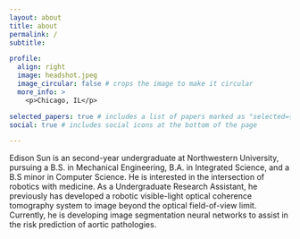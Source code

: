 ```yaml
---
layout: about
title: about
permalink: /
subtitle: 

profile:
  align: right
  image: headshot.jpeg
  image_circular: false # crops the image to make it circular
  more_info: >
    <p>Chicago, IL</p>

selected_papers: true # includes a list of papers marked as "selected={true}"
social: true # includes social icons at the bottom of the page

---
```

Edison Sun is an second-year undergraduate at Northwestern University, pursuing a B.S. in Mechanical Engineering, B.A. in Integrated Science, and a B.S minor in Computer Science. He is interested in the intersection of robotics with medicine. As a Undergraduate Research Assistant, he previously has developed a robotic visible-light optical coherence tomography system to image beyond the optical field-of-view limit. Currently, he is developing image segmentation neural networks to assist in the risk prediction of aortic pathologies.
